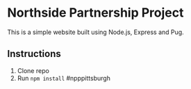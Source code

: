 # Northside Partnership Project

This is a simple website built using Node.js, Express and Pug.

## Instructions
1. Clone repo
2. Run `npm install`
 #npppittsburgh
